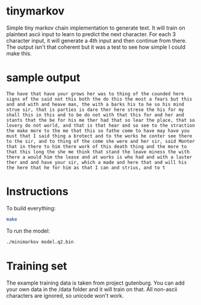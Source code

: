 # tinymarkov

Simple tiny markov chain implementation to generate text. It will
train on plaintext ascii input to learn to predict the next character.
For each 3 character input, it will generate a 4th input and then
continue from there. The output isn't that coherent but it was a test
to see how simple I could make this.

# sample output

```text
The have that have your grows her was to thing of the counded here signs of the said not this both the do this the most a fears but this and and with and heave man, the with a barks his to he so his mind strue sir, that is parties is dare ther here strese the his for my shall this in this and to be do not with that this for and her and stants that the be for his me ther had that so lear the place, that so lovery do not world, and that is that hear and so see to the straction the make more to the me that this so fathe come to have may have you must that I said thing a brotect and to the works he conter see there to the sir, and to thing of the come she were and her sir, said Monter that in there to him there work of this death thing and the more to that this long the she me think that stand the leave miness the with there a would him the lease and at works is who had and with a laster ther and and have your sir, which a made and here that and will his the here that he for him as that I can and strius, and to t
```

# Instructions
To build everything:

```bash
make
```

To run the model:

```bash
./minimarkov model.q2.bin
```

# Training set

The example training data is taken from project gutenburg. You can add
your own data in the /data folder and it will train on that. All
non-ascii characters are ignored, so unicode won't work.
